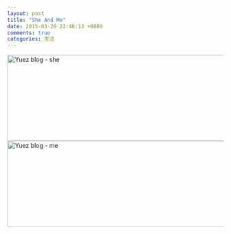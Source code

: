 ```yaml
---
layout: post
title: "She And Me"
date: 2015-03-26 22:46:13 +0800
comments: true
categories: 生活
---
```

<img class="lazy" data-original="/photos/520-she.jpg" alt="Yuez blog - she" width="640" height="200">
<img class="lazy" data-original="/photos/520-me.jpg"  alt="Yuez blog - me" width="640" height="200">
